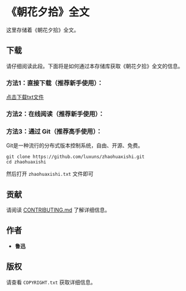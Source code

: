 # 《朝花夕拾》全文

这里存储着《朝花夕拾》全文。

## 下载

请仔细阅读此段。下面将是如何通过本存储库获取《朝花夕拾》全文的信息。

### 方法1：直接下载（推荐新手使用）：

[点击下载txt文件](https://github.com/luxuns/zhaohuaxishi/releases/download/20201212-1/zhaohuaxishi.txt)

### 方法2：在线阅读（推荐新手使用）：

### 方法3：通过 Git（推荐高手使用）：

Git是一种流行的分布式版本控制系统，自由、开源、免费。

    git clone https://github.com/luxuns/zhaohuaxishi.git
    cd zhaohuaxishi

然后打开 `zhaohuaxishi.txt` 文件即可

## 贡献

请阅读 [CONTRIBUTING.md](CONTRIBUTING.md) 了解详细信息。

## 作者

  - **鲁迅**

## 版权

请查看 `COPYRIGHT.txt` 获取详细信息。
